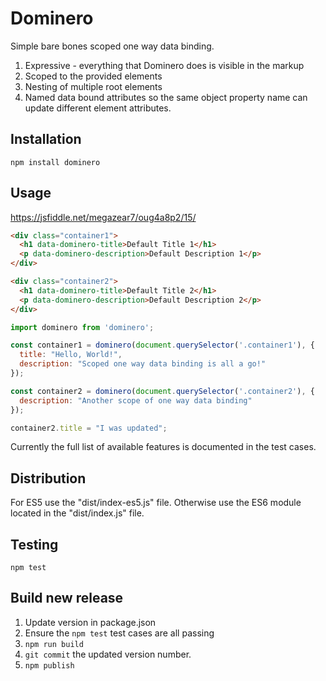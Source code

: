 # Dominero

Simple bare bones scoped one way data binding.

1. Expressive - everything that Dominero does is visible in the markup
1. Scoped to the provided elements
1. Nesting of multiple root elements
1. Named data bound attributes so the same object property name can update different element attributes.

## Installation

`npm install dominero`

## Usage

https://jsfiddle.net/megazear7/oug4a8p2/15/

```html
<div class="container1">
  <h1 data-dominero-title>Default Title 1</h1>
  <p data-dominero-description>Default Description 1</p>
</div>

<div class="container2">
  <h1 data-dominero-title>Default Title 2</h1>
  <p data-dominero-description>Default Description 2</p>
</div>
```

```js
import dominero from 'dominero';

const container1 = dominero(document.querySelector('.container1'), {
  title: "Hello, World!",
  description: "Scoped one way data binding is all a go!"
});

const container2 = dominero(document.querySelector('.container2'), {
  description: "Another scope of one way data binding"
});

container2.title = "I was updated";
```

Currently the full list of available features is documented in the test cases.

## Distribution

For ES5 use the "dist/index-es5.js" file.
Otherwise use the ES6 module located in the "dist/index.js" file.

## Testing

`npm test`

## Build new release

1. Update version in package.json
1. Ensure the `npm test` test cases are all passing
1. `npm run build`
1. `git commit` the updated version number.
1. `npm publish`
